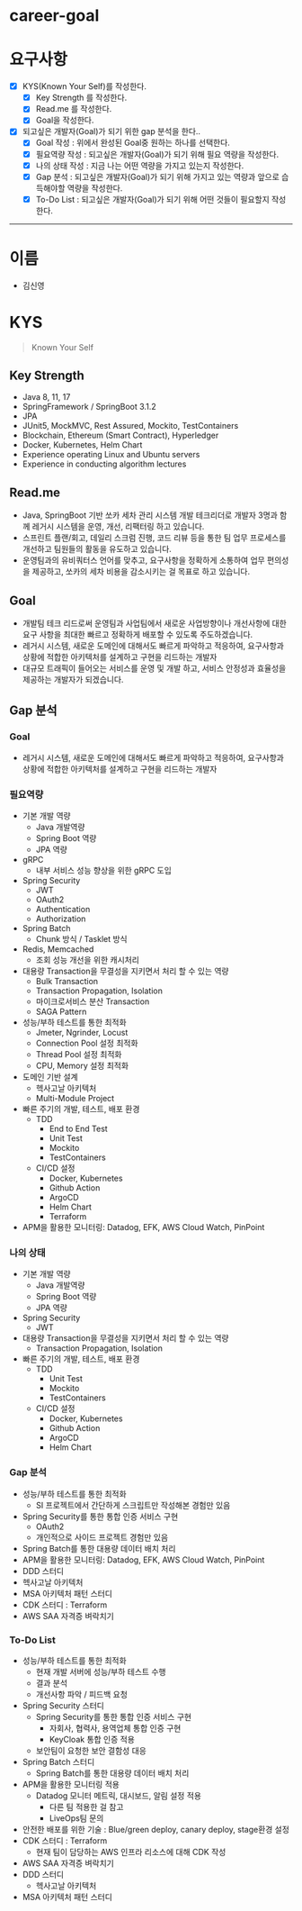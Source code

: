 # career-goal

# 요구사항
- [x] KYS(Known Your Self)를 작성한다.
    - [x] Key Strength 를 작성한다.
    - [x] Read.me 를 작성한다.
    - [x] Goal을 작성한다.
- [x] 되고싶은 개발자(Goal)가 되기 위한 gap 분석을 한다..
    - [x] Goal 작성 : 위에서 완성된 Goal중 원하는 하나를 선택한다.
    - [x] 필요역량 작성 : 되고싶은 개발자(Goal)가 되기 위해 필요 역량을 작성한다.
    - [x] 나의 상태 작성 : 지금 나는 어떤 역량을 가지고 있는지 작성한다.
    - [x] Gap 분석 : 되고싶은 개발자(Goal)가 되기 위해 가지고 있는 역량과 앞으로 습득해야할 역량을 작성한다.
    - [x] To-Do List : 되고싶은 개발자(Goal)가 되기 위해 어떤 것들이 필요할지 작성한다.

---
# 이름
- 김신영

# KYS
> Known Your Self

## Key Strength
- Java 8, 11, 17
- SpringFramework / SpringBoot 3.1.2
- JPA
- JUnit5, MockMVC, Rest Assured, Mockito, TestContainers
- Blockchain, Ethereum (Smart Contract), Hyperledger
- Docker, Kubernetes, Helm Chart
- Experience operating Linux and Ubuntu servers
- Experience in conducting algorithm lectures

## Read.me
- Java, SpringBoot 기반 쏘카 세차 관리 시스템 개발 테크리더로 개발자 3명과 함께 레거시 시스템을 운영, 개선, 리팩터링 하고 있습니다.
- 스프린트 플랜/회고, 데일리 스크럼 진행, 코드 리뷰 등을 통한 팀 업무 프로세스를 개선하고 팀원들의 활동을 유도하고 있습니다.
- 운영팀과의 유비쿼터스 언어를 맞추고, 요구사항을 정확하게 소통하여 업무 편의성을 제공하고, 쏘카의 세차 비용을 감소시키는 걸 목표로 하고 있습니다.

## Goal
- 개발팀 테크 리드로써 운영팀과 사업팀에서 새로운 사업방향이나 개선사항에 대한 요구 사항을 최대한 빠르고 정확하게 배포할 수 있도록 주도하겠습니다.
- 레거시 시스템, 새로운 도메인에 대해서도 빠르게 파악하고 적응하여, 요구사항과 상황에 적합한 아키텍처를 설계하고 구현을 리드하는 개발자
- 대규모 트래픽이 들어오는 서비스를 운영 및 개발 하고, 서비스 안정성과 효율성을 제공하는 개발자가 되겠습니다.

## Gap 분석
### Goal
- 레거시 시스템, 새로운 도메인에 대해서도 빠르게 파악하고 적응하여, 요구사항과 상황에 적합한 아키텍처를 설계하고 구현을 리드하는 개발자
### 필요역량
- 기본 개발 역량
  - Java 개발역량
  - Spring Boot 역량
  - JPA 역량
- gRPC 
  - 내부 서비스 성능 향상을 위한 gRPC 도입
- Spring Security
  - JWT
  - OAuth2
  - Authentication
  - Authorization
- Spring Batch
  - Chunk 방식 / Tasklet 방식
- Redis, Memcached
  - 조회 성능 개선을 위한 캐시처리
- 대용량 Transaction을 무결성을 지키면서 처리 할 수 있는 역량
  - Bulk Transaction
  - Transaction Propagation, Isolation
  - 마이크로서비스 분산 Transaction
  - SAGA Pattern
- 성능/부하 테스트를 통한 최적화
  - Jmeter, Ngrinder, Locust
  - Connection Pool 설정 최적화
  - Thread Pool 설정 최적화
  - CPU, Memory 설정 최적화
- 도메인 기반 설계
  - 헥사고날 아키텍처
  - Multi-Module Project
- 빠른 주기의 개발, 테스트, 배포 환경
  - TDD
    - End to End Test
    - Unit Test
    - Mockito
    - TestContainers
  - CI/CD 설정
    - Docker, Kubernetes
    - Github Action
    - ArgoCD
    - Helm Chart
    - Terraform
- APM을 활용한 모니터링: Datadog, EFK, AWS Cloud Watch, PinPoint
  
### 나의 상태
- 기본 개발 역량
  - Java 개발역량
  - Spring Boot 역량
  - JPA 역량
- Spring Security
  - JWT
- 대용량 Transaction을 무결성을 지키면서 처리 할 수 있는 역량
  - Transaction Propagation, Isolation
- 빠른 주기의 개발, 테스트, 배포 환경
  - TDD
    - Unit Test
    - Mockito
    - TestContainers
  - CI/CD 설정
    - Docker, Kubernetes
    - Github Action
    - ArgoCD
    - Helm Chart
  
### Gap 분석
- 성능/부하 테스트를 통한 최적화
  - SI 프로젝트에서 간단하게 스크립트만 작성해본 경험만 있음
- Spring Security를 통한 통합 인증 서비스 구현
  - OAuth2
  - 개인적으로 사이드 프로젝트 경험만 있음
- Spring Batch를 통한 대용량 데이터 배치 처리
- APM을 활용한 모니터링: Datadog, EFK, AWS Cloud Watch, PinPoint
- DDD 스터디
- 헥사고날 아키텍처
- MSA 아키텍처 패턴 스터디
- CDK 스터디 : Terraform
- AWS SAA 자격증 벼락치기

### To-Do List
- 성능/부하 테스트를 통한 최적화
  - 현재 개발 서버에 성능/부하 테스트 수행
  - 결과 분석
  - 개선사항 파악 / 피드백 요청
- Spring Security 스터디 
  - Spring Security를 통한 통합 인증 서비스 구현
    - 자회사, 협력사, 용역업체 통합 인증 구현
    - KeyCloak 통합 인증 적용
  - 보안팀이 요청한 보안 결함성 대응
- Spring Batch 스터디
  - Spring Batch를 통한 대용량 데이터 배치 처리
- APM을 활용한 모니터링 적용
  - Datadog 모니터 메트릭, 대시보드, 알림 설정 적용
    - 다른 팀 적용한 걸 참고
    - LiveOps팀 문의
- 안전한 배포를 위한 기술 : Blue/green deploy, canary deploy, stage환경 설정
- CDK 스터디 : Terraform
  - 현재 팀이 담당하는 AWS 인프라 리소스에 대해 CDK 작성
- AWS SAA 자격증 벼락치기
- DDD 스터디
  - 헥사고날 아키텍처
- MSA 아키텍처 패턴 스터디



